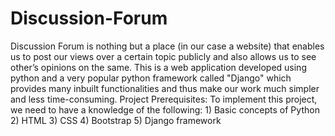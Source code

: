 # Discussion-Forum
Discussion Forum is nothing but a place (in our case a website) that enables us to post our views over a certain topic publicly and also allows us to see other’s opinions on the same. This is a web application developed using python and a very popular python framework called "Django" which provides many inbuilt functionalities and thus make our work much simpler and less time-consuming.  Project Prerequisites:  To implement this project, we need to have a knowledge of the following:  1) Basic concepts of Python  2) HTML  3) CSS  4) Bootstrap  5) Django framework                               
